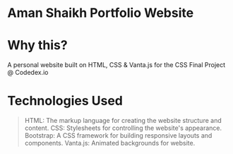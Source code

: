 # Aman Shaikh Portfolio Website

# Why this?
A personal website built on HTML, CSS & Vanta.js for the CSS Final Project @ Codedex.io

# Technologies Used
> HTML: The markup language for creating the website structure and content.
> CSS: Stylesheets for controlling the website's appearance.
> Bootstrap: A CSS framework for building responsive layouts and components.
> Vanta.js: Animated backgrounds for website.

